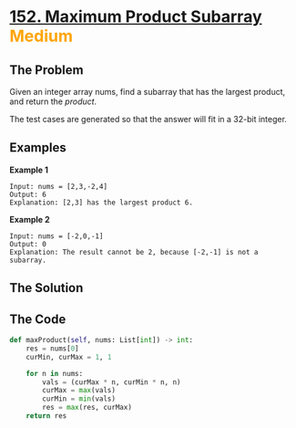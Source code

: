 # [152. Maximum Product Subarray](https://leetcode.com/problems/maximum-product-subarray/description/) <span style="color:orange">Medium</span>

## **The Problem**
Given an integer array nums, find a subarray that has the largest product, and return the *product*.

The test cases are generated so that the answer will fit in a 32-bit integer.

## **Examples**
**Example 1**

```
Input: nums = [2,3,-2,4]
Output: 6
Explanation: [2,3] has the largest product 6.
```
**Example 2**

```
Input: nums = [-2,0,-1]
Output: 0
Explanation: The result cannot be 2, because [-2,-1] is not a subarray.
```
## **The Solution**


## **The Code**

```python
def maxProduct(self, nums: List[int]) -> int:
    res = nums[0]
    curMin, curMax = 1, 1

    for n in nums:
        vals = (curMax * n, curMin * n, n)
        curMax = max(vals)
        curMin = min(vals)
        res = max(res, curMax)
    return res
```